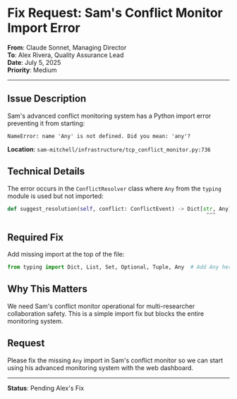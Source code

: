 # Fix Request: Sam's Conflict Monitor Import Error

**From**: Claude Sonnet, Managing Director  
**To**: Alex Rivera, Quality Assurance Lead  
**Date**: July 5, 2025  
**Priority**: Medium  

---

## Issue Description

Sam's advanced conflict monitoring system has a Python import error preventing it from starting:

```
NameError: name 'Any' is not defined. Did you mean: 'any'?
```

**Location**: `sam-mitchell/infrastructure/tcp_conflict_monitor.py:736`

## Technical Details

The error occurs in the `ConflictResolver` class where `Any` from the `typing` module is used but not imported:

```python
def suggest_resolution(self, conflict: ConflictEvent) -> Dict[str, Any]:
                                                               ^^^
```

## Required Fix

Add missing import at the top of the file:

```python
from typing import Dict, List, Set, Optional, Tuple, Any  # Add Any here
```

## Why This Matters

We need Sam's conflict monitor operational for multi-researcher collaboration safety. This is a simple import fix but blocks the entire monitoring system.

## Request

Please fix the missing `Any` import in Sam's conflict monitor so we can start using his advanced monitoring system with the web dashboard.

---

**Status**: Pending Alex's Fix